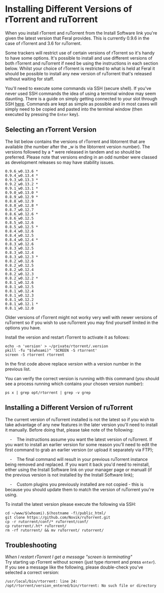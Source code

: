 Installing Different Versions of rTorrent and ruTorrent
=======================================================

When you install rTorrent and ruTorrent from the Install Software link you're given the latest version that Feral provides. This is currently 0.9.6 in the case of rTorrent and 3.6 for ruTorrent.  
  
Some trackers will restrict use of certain versions of rTorrent so it's handy to have some options. It's possible to install and use different versions of both rTorrent and ruTorrent if need be using the instructions in each section below. Whilst your choice of rTorrent is restricted to what is held at Feral it should be possible to install any new version of ruTorrent that's released without waiting for staff.  
  
You'll need to execute some commands via SSH (secure shell). If you've never used SSH commands the idea of using a terminal window may seem daunting. There is a guide on simply getting connected to your slot through SSH [here](https://www.feralhosting.com/faq/view?question=12). Commands are kept as simple as possible and in most cases will simply need to be copied and pasted into the terminal window (then executed by pressing the `Enter` key).  
  
  

Selecting an rTorrent Version
-----------------------------

The list below contains the versions of rTorrent and libtorrent that are available (the number after the \_w is the libtorrent version number). The versions followed by a \* were released in tandem and so should be preferred. Please note that versions ending in an odd number were classed as development releases so may have stability issues.  
  

    0.9.6_w0.13.6 *
    0.9.4_w0.13.4 *
    0.9.3_w0.13.3 *
    0.9.2_w0.13.2 *
    0.9.1_w0.13.1 *
    0.9.0_w0.13.0 *
    0.8.9_w0.12.9 *
    0.8.8_w0.12.9
    0.8.8_w0.12.8 *
    0.8.7_w0.12.7
    0.8.6_w0.12.6 *
    0.8.6_w0.12.5
    0.8.5_w0.12.6
    0.8.5_w0.12.5 *
    0.8.4_w0.12.6
    0.8.4_w0.12.5
    0.8.4_w0.12.4 *
    0.8.3_w0.12.6
    0.8.3_w0.12.5
    0.8.3_w0.12.4
    0.8.3_w0.12.3 *
    0.8.2_w0.12.6
    0.8.2_w0.12.5
    0.8.2_w0.12.4
    0.8.2_w0.12.3
    0.8.2_w0.12.2 *
    0.8.1_w0.12.6
    0.8.1_w0.12.5
    0.8.1_w0.12.4
    0.8.1_w0.12.3
    0.8.1_w0.12.2
    0.8.1_w0.12.1 *
    0.8.1_w0.12.0

  
Older versions of rTorrent might not worky very well with newer versions of ruTorrent so if you wish to use ruTorrent you may find yourself limited in the options you have.  
  
Install the version and restart rTorrent to activate it as follows:  
  

    echo -n 'version' > ~/private/rtorrent/.version
    pkill -fu "$(whoami)" 'SCREEN -S rtorrent'
    screen -S rtorrent rtorrent

  
In the first code above replace *version* with a version number in the previous list.  
  
You can verify the correct version is running with this command (you should see a process running which contains your chosen version number):  
  

    ps x | grep opt/rtorrent | grep -v grep

  
  

Installing a Different Version of ruTorrent
-------------------------------------------

The current version of ruTorrent installed is not the latest so if you wish to take advantage of any new features in the later version you'll need to install it manually. Before doing that, please take note of the following:  
  
    -    The instructions assume you want the latest version of ruTorrent. If you want to install an earlier version for some reason you'll need to edit the first command to grab an earlier version (or upload it separately via FTP);  
  
    -    The final command will result in your previous ruTorrent instance being removed and replaced. If you want it back you'd need to reinstall, either using the Install Software link on your manager page or manuall (if the previous version is not installed by the Install Software link);  
  
    -    Custom plugins you previously installed are not copied - this is because you should update them to match the version of ruTorrent you're using.  
  
To install the latest version please execute the following via SSH:  
  

    cd ~/www/$(whoami).$(hostname -f)/public_html/
    git clone https://github.com/Novik/ruTorrent.git
    cp -r rutorrent/conf/* ruTorrent/conf/
    cp rutorrent/.ht* ruTorrent/
    rm -rf rutorrent/ && mv ruTorrent/ rutorrent/

  
  

Troubleshooting
---------------

*When I restart rTorrent I get a message "screen is terminating"*  
Try starting up rTorrent without screen (just type rtorrent and press `enter`). If you see a message like the following, please double-check you've selected a correct version:  
  

    /usr/local/bin/rtorrent: line 24: /opt/rtorrent/version_entered/bin/rtorrent: No such file or directory

  
  

